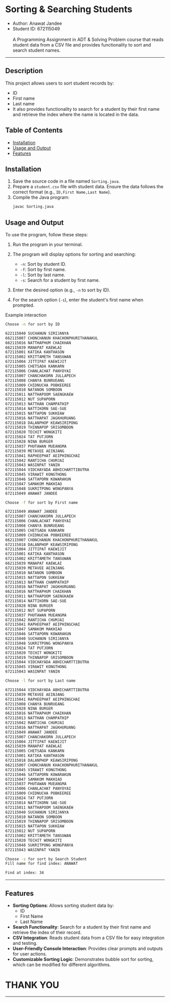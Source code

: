 # Sorting & Searching Students
- Author:  Anawat Jandee
- Student ID:  672115049<br><br>
A Programming Assignment in ADT & Solving Problem course that reads student data from a CSV file and provides functionality to sort and search student names.
---

## Description
This project allows users to sort student records by:
- ID
- First name
- Last name
- It also provides functionality to search for a student by their first name and retrieve the index where the name is located in the data.



## Table of Contents
- [Installation](#installation)
- [Usage and Output](#usage-and-output)
- [Features](#features)

## Installation
1. Save the source code in a file named `Sorting.java`.
2. Prepare a `student.csv` file with student data. Ensure the data follows the correct format (e.g., `ID,First Name,Last Name`).
3. Compile the Java program:
   ```bash
   javac Sorting.java
   ```

## Usage and Output
To use the program, follow these steps:

1. Run the program in your terminal.
2. The program will display options for sorting and searching:
   - `-n`: Sort by student ID.
   - `-f`: Sort by first name.
   - `-l`: Sort by last name.
   - `-s`: Search for a student by first name.

3. Enter the desired option (e.g., `-n` to sort by ID).
4. For the search option (`-s`), enter the student's first name when prompted.

Example interaction
```bash
Choose -n for sort by ID

622115040 SUCHANUN SIRIJANYA
662115007 CHONCHANUN KHACHONPHURITHANAKUL
662115016 NATTHAPHUM CHAIKHAN
662115039 MANAPAT KAEWLAI
672115001 KATIKA KANTHASON
672115002 KRITTAMETH TANSUWAN
672115004 JITTIPAT KAEWIJIT
672115005 CHETSADA KANKARN
672115006 CHANLACHAT PANYOYAI
672115007 CHANCHAKORN JULLAPECH
672115008 CHANYA BUNRUEANG
672115009 CHIDNUCHA POBKEEREE
672115010 NATANON SOMBOON
672115011 NATTHAPOOM SAENGKAEW
672115012 NUT SUPAPORN
672115013 NATTHAN CHAMPATHIP
672115014 NATTIKORN SAE-SUE
672115015 NATTAPON SUKKEAW
672115016 NATTHAPAT JAGKHURUANG
672115018 DALANPHOP KEAWSIRIPONG
672115019 THINNAPOP SRISOMBOON
672115020 TECHIT WONGKITI
672115024 TAT PUTJORN
672115028 NINA BURGER
672115037 PHUTAWAN MUEANGMA
672115039 METAVEE AEINJANG
672115041 RAPHEEPHAT AEIPHINGCHAI
672115042 RANTICHA CHUMJAI
672115043 WASINPAT YANIN
672115044 VIDCHAYADA ABHICHARTTIBUTRA
672115045 VIRAWIT KONGTHONG
672115046 SATTAPORN KOWARAKUN
672115047 SAMAKOM MAKHIAO
672115048 SUKRITPONG WONGPANYA
672115049 ANAWAT JANDEE
```
```bash
Choose -f for sort by First name

672115049 ANAWAT JANDEE
672115007 CHANCHAKORN JULLAPECH
672115006 CHANLACHAT PANYOYAI
672115008 CHANYA BUNRUEANG
672115005 CHETSADA KANKARN
672115009 CHIDNUCHA POBKEEREE
662115007 CHONCHANUN KHACHONPHURITHANAKUL
672115018 DALANPHOP KEAWSIRIPONG
672115004 JITTIPAT KAEWIJIT
672115001 KATIKA KANTHASON
672115002 KRITTAMETH TANSUWAN
662115039 MANAPAT KAEWLAI
672115039 METAVEE AEINJANG
672115010 NATANON SOMBOON
672115015 NATTAPON SUKKEAW
672115013 NATTHAN CHAMPATHIP
672115016 NATTHAPAT JAGKHURUANG
662115016 NATTHAPHUM CHAIKHAN
672115011 NATTHAPOOM SAENGKAEW
672115014 NATTIKORN SAE-SUE
672115028 NINA BURGER
672115012 NUT SUPAPORN
672115037 PHUTAWAN MUEANGMA
672115042 RANTICHA CHUMJAI
672115041 RAPHEEPHAT AEIPHINGCHAI
672115047 SAMAKOM MAKHIAO
672115046 SATTAPORN KOWARAKUN
622115040 SUCHANUN SIRIJANYA
672115048 SUKRITPONG WONGPANYA
672115024 TAT PUTJORN
672115020 TECHIT WONGKITI
672115019 THINNAPOP SRISOMBOON
672115044 VIDCHAYADA ABHICHARTTIBUTRA
672115045 VIRAWIT KONGTHONG
672115043 WASINPAT YANIN
```
```bash
Choose -l for sort by Last name

672115044 VIDCHAYADA ABHICHARTTIBUTRA
672115039 METAVEE AEINJANG
672115041 RAPHEEPHAT AEIPHINGCHAI
672115008 CHANYA BUNRUEANG
672115028 NINA BURGER
662115016 NATTHAPHUM CHAIKHAN
672115013 NATTHAN CHAMPATHIP
672115042 RANTICHA CHUMJAI
672115016 NATTHAPAT JAGKHURUANG
672115049 ANAWAT JANDEE
672115007 CHANCHAKORN JULLAPECH
672115004 JITTIPAT KAEWIJIT
662115039 MANAPAT KAEWLAI
672115005 CHETSADA KANKARN
672115001 KATIKA KANTHASON
672115018 DALANPHOP KEAWSIRIPONG
662115007 CHONCHANUN KHACHONPHURITHANAKUL
672115045 VIRAWIT KONGTHONG
672115046 SATTAPORN KOWARAKUN
672115047 SAMAKOM MAKHIAO
672115037 PHUTAWAN MUEANGMA
672115006 CHANLACHAT PANYOYAI
672115009 CHIDNUCHA POBKEEREE
672115024 TAT PUTJORN
672115014 NATTIKORN SAE-SUE
672115011 NATTHAPOOM SAENGKAEW
622115040 SUCHANUN SIRIJANYA
672115010 NATANON SOMBOON
672115019 THINNAPOP SRISOMBOON
672115015 NATTAPON SUKKEAW
672115012 NUT SUPAPORN
672115002 KRITTAMETH TANSUWAN
672115020 TECHIT WONGKITI
672115048 SUKRITPONG WONGPANYA
672115043 WASINPAT YANIN
```
```bash
Choose -s for sort by Search Student
Fill name for find index: ANAWAT

Find at index: 34
```

---

## Features
- **Sorting Options**: Allows sorting student data by:
  - ID
  - First Name
  - Last Name
- **Search Functionality**: Search for a student by their first name and retrieve the index of their record.
- **CSV Integration**: Reads student data from a CSV file for easy integration and testing.
- **User-Friendly Console Interaction**: Provides clear prompts and outputs for user actions.
- **Customizable Sorting Logic**: Demonstrates bubble sort for sorting, which can be modified for different algorithms.


# THANK YOU
---
